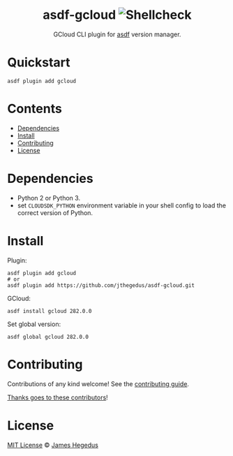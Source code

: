 <div align="center">

# asdf-gcloud ![Shellcheck](https://github.com/jthegedus/asdf-gcloud/workflows/Shellcheck/badge.svg)

GCloud CLI plugin for [asdf](https://asdf-vm.com) version manager.

</div>

# Quickstart

```shell
asdf plugin add gcloud
```

# Contents

- [Dependencies](#dependencies)
- [Install](#install)
- [Contributing](#contributing)
- [License](#license)

# Dependencies

- Python 2 or Python 3.
- set `CLOUDSDK_PYTHON` environment variable in your shell config to load the correct version of Python.

# Install

Plugin:

```shell
asdf plugin add gcloud
# or
asdf plugin add https://github.com/jthegedus/asdf-gcloud.git
```

GCloud:

```shell
asdf install gcloud 282.0.0
```

Set global version:

```shell
asdf global gcloud 282.0.0
```

# Contributing

Contributions of any kind welcome! See the [contributing guide](contributing.md).

[Thanks goes to these contributors](https://github.com/jthegedus/asdf-gcloud/graphs/contributors)!

# License

[MIT License](LICENSE) © [James Hegedus](https://github.com/jthegedus/)

